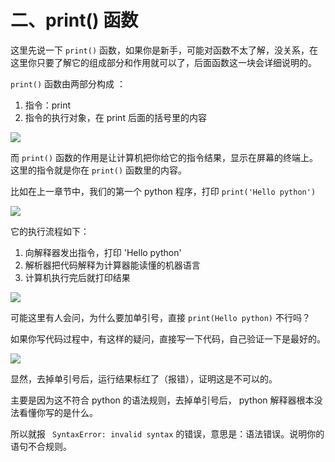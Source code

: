# 二、print() 函数 #

这里先说一下 `print()` 函数，如果你是新手，可能对函数不太了解，没关系，在这里你只要了解它的组成部分和作用就可以了，后面函数这一块会详细说明的。

`print()` 函数由两部分构成 ：

1.  指令：print
2. 指令的执行对象，在 print 后面的括号里的内容

![](http://twowaterimage.oss-cn-beijing.aliyuncs.com/2019-08-17-074454.png)

而 `print()` 函数的作用是让计算机把你给它的指令结果，显示在屏幕的终端上。这里的指令就是你在 `print()` 函数里的内容。

比如在上一章节中，我们的第一个 python 程序，打印 `print('Hello python')`

![](http://twowaterimage.oss-cn-beijing.aliyuncs.com/2019-08-17-080241.png)

它的执行流程如下：

1. 向解释器发出指令，打印 'Hello python' 
2. 解析器把代码解释为计算器能读懂的机器语言
3. 计算机执行完后就打印结果

![](http://twowaterimage.oss-cn-beijing.aliyuncs.com/2019-08-17-083751.png)

可能这里有人会问，为什么要加单引号，直接  `print(Hello python)` 不行吗？

如果你写代码过程中，有这样的疑问，直接写一下代码，自己验证一下是最好的。

![](http://twowaterimage.oss-cn-beijing.aliyuncs.com/2019-08-17-094034.png)

显然，去掉单引号后，运行结果标红了（报错），证明这是不可以的。

主要是因为这不符合 python 的语法规则，去掉单引号后， python 解释器根本没法看懂你写的是什么。

所以就报 ` SyntaxError: invalid syntax` 的错误，意思是：语法错误。说明你的语句不合规则。
















